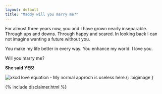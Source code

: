 ```yaml
--- 
layout: default
title: "Maddy will you marry me?"
--- 
```

For almost three years now, you and I have grown nearly inseparable. Through
ups and downs. Through happy and scared. In looking back I can not imagine
wanting a future without you.

You make my life better in every way. You enhance my world. I love you.

Will you marry me?

**She said YES!**

![xkcd love equation - My normal approch is useless here.](http://imgs.xkcd.com/comics/useless.jpg){: .bigimage }

{% include disclaimer.html %}
